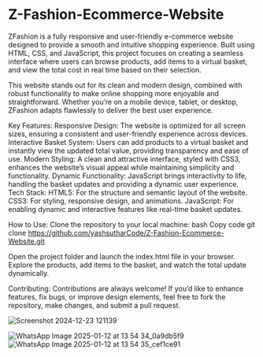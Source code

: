 ﻿# Z-Fashion-Ecommerce-Website
 
ZFashion is a fully responsive and user-friendly e-commerce website designed to provide a smooth and intuitive shopping experience. Built using HTML, CSS, and JavaScript, this project focuses on creating a seamless interface where users can browse products, add items to a virtual basket, and view the total cost in real time based on their selection.

This website stands out for its clean and modern design, combined with robust functionality to make online shopping more enjoyable and straightforward. Whether you’re on a mobile device, tablet, or desktop, ZFashion adapts flawlessly to deliver the best user experience.

Key Features:
Responsive Design: The website is optimized for all screen sizes, ensuring a consistent and user-friendly experience across devices.
Interactive Basket System: Users can add products to a virtual basket and instantly view the updated total value, providing transparency and ease of use.
Modern Styling: A clean and attractive interface, styled with CSS3, enhances the website’s visual appeal while maintaining simplicity and functionality.
Dynamic Functionality: JavaScript brings interactivity to life, handling the basket updates and providing a dynamic user experience.
Tech Stack:
HTML5: For the structure and semantic layout of the website.
CSS3: For styling, responsive design, and animations.
JavaScript: For enabling dynamic and interactive features like real-time basket updates.

How to Use:
Clone the repository to your local machine:
bash
Copy code
git clone https://github.com/yashsutharCode/Z-Fashion-Ecommerce-Website.git  
 
Open the project folder and launch the index.html file in your browser.
Explore the products, add items to the basket, and watch the total update dynamically.

Contributing:
Contributions are always welcome! If you’d like to enhance features, fix bugs, or improve design elements, feel free to fork the repository, make changes, and submit a pull request.

![Screenshot 2024-12-23 121139](https://github.com/user-attachments/assets/16c0a167-704d-4056-af40-fc03b20fa80f)

![WhatsApp Image 2025-01-12 at 13 54 34_0a9db5f9](https://github.com/user-attachments/assets/d4ed1c36-e87c-4d89-b912-9dd0438d2052)
![WhatsApp Image 2025-01-12 at 13 54 35_cef1ce91](https://github.com/user-attachments/assets/6e010a20-4036-45e2-b030-b3a65b629bc5)

